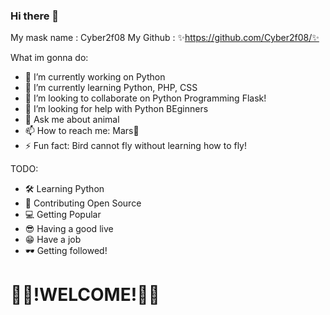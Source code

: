 ### Hi there 👋

My mask name : Cyber2f08
My Github : ✨https://github.com/Cyber2f08/✨

What im gonna do:

- 🔭 I’m currently working on Python 
- 🌱 I’m currently learning Python, PHP, CSS
- 👯 I’m looking to collaborate on Python Programming Flask!
- 🤔 I’m looking for help with Python BEginners
- 💬 Ask me about animal
- 📫 How to reach me: Mars👀
- ⚡ Fun fact: Bird cannot fly without learning how to fly!

TODO:
 - 🛠 Learning Python
 - 🗿 Contributing Open Source
 - 💻 Getting Popular
 - 😎 Having a good live
 - 😁 Have a job
 - 🕶 Getting followed!

<h1>🎉🎉!WELCOME!🎉🎉</h1>
